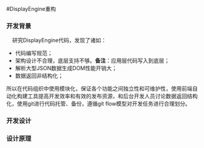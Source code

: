 #DisplayEngine重构

### 开发背景
&nbsp;&nbsp;&nbsp;&nbsp;研究DisplayEngine代码，发现了诸如：
&nbsp;&nbsp;&nbsp;&nbsp;

* 代码编写规范；
* 架构设计不合理，底层支持不够。**备注**：应用层代码写入到底层；
* 解析大型JSON数据生成DOM性能开销大；
* 数据返回非结构化；

所以在代码组织中使用模块化，保证各个功能之间独立性和可维护性，使用前端自动化构建工具提高开发效率和有效的发布资源，和后台开发人员讨论数据返回结构化，使用git进行代码托管、备份，遵循git flow模型对开发任务进行合理划分。

### 开发设计


### 设计原理